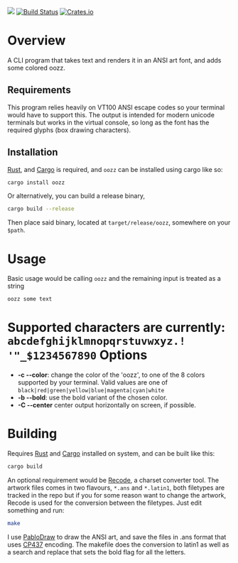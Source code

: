 ![](https://raw.githubusercontent.com/roosta/oozz/master/resources/img/oozz.jpg)
[![Build Status](https://travis-ci.org/roosta/oozz.svg?branch=master)](https://travis-ci.org/roosta/oozz)
[![Crates.io](https://img.shields.io/crates/v/oozz.svg)](https://crates.io/crates/oozz)

Overview
========

A CLI program that takes text and renders it in an ANSI art font, and
adds some colored oozz.

## Requirements

This program relies heavily on VT100 ANSI escape codes so your terminal would
have to support this. The output is intended for modern unicode terminals but
works in the virtual console, so long as the font has the required glyphs (box
drawing characters).

## Installation
[Rust](https://www.rust-lang.org/en-US/), and [Cargo](http://doc.crates.io/) is
required, and `oozz` can be installed using cargo like so:

```sh
cargo install oozz
```

Or alternatively, you can build a release binary,

```sh
cargo build --release
```

Then place said binary, located at `target/release/oozz`, somewhere on your `$path`.


Usage
=====

Basic usage would be calling `oozz` and the remaining input is
treated as a string

```sh
oozz some text
```

Supported characters are currently: `abcdefghijklmnopqrstuvwxyz.! '"_$1234567890`
Options
=======

* **-c --color**: change the color of the 'oozz', to one of the 8 colors
  supported by your terminal. Valid values are one of `black|red|green|yellow|blue|magenta|cyan|white`
* **-b --bold**: use the bold variant of the chosen color.
* **-C --center** center output horizontally on screen, if possible.

Building
========

Requires [Rust](https://www.rust-lang.org/en-US/) and
[Cargo](http://doc.crates.io/) installed on system, and can be built like
this:

```sh
cargo build
```

An optional requirement would be
[Recode](https://github.com/pinard/Recode/), a charset converter tool.
The artwork files comes in two flavours, `*.ans` and `*.latin1`, both
filetypes are tracked in the repo but if you for some reason want to
change the artwork, Recode is used for the conversion between the
filetypes. Just edit something and run:

```sh
make
```

I use [PabloDraw](http://picoe.ca/products/pablodraw/) to draw the ANSI art, and
save the files in .ans format that uses
[CP437](https://en.wikipedia.org/wiki/Code_page_437) encoding. The makefile does
the conversion to latin1 as well as a search and replace that sets the bold flag
for all the letters.

